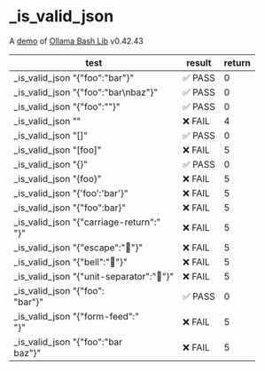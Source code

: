 # _is_valid_json

A [demo](../README.md#demos) of [Ollama Bash Lib](https://github.com/attogram/ollama-bash-lib) v0.42.43

| test | result | return |
|------|--------|--------|
| _is_valid_json "{"foo":"bar"}" | ✅ PASS | 0 |
| _is_valid_json "{"foo":"bar\nbaz"}" | ✅ PASS | 0 |
| _is_valid_json "{"foo":""}" | ✅ PASS | 0 |
| _is_valid_json "" | ❌ FAIL | 4 |
| _is_valid_json "[]" | ✅ PASS | 0 |
| _is_valid_json "[foo]" | ❌ FAIL | 5 |
| _is_valid_json "{}" | ✅ PASS | 0 |
| _is_valid_json "{foo}" | ❌ FAIL | 5 |
| _is_valid_json "{'foo':'bar'}" | ❌ FAIL | 5 |
| _is_valid_json "{"foo":bar}" | ❌ FAIL | 5 |
| _is_valid_json "{"carriage-return":"<br />"}" | ❌ FAIL | 5 |
| _is_valid_json "{"escape":""}" | ❌ FAIL | 5 |
| _is_valid_json "{"bell":""}" | ❌ FAIL | 5 |
| _is_valid_json "{"unit-separator":""}" | ❌ FAIL | 5 |
| _is_valid_json "{"foo":<br />    "bar"}" | ✅ PASS | 0 |
| _is_valid_json "{"form-feed":"<br />"}" | ❌ FAIL | 5 |
| _is_valid_json "{"foo":"bar<br />    baz"}" | ❌ FAIL | 5 |
